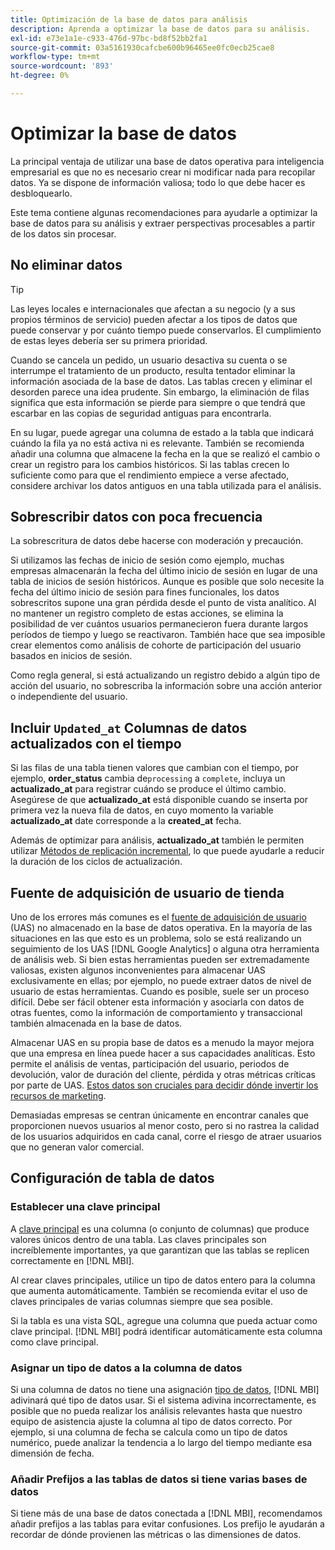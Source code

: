 ```yaml
---
title: Optimización de la base de datos para análisis
description: Aprenda a optimizar la base de datos para su análisis.
exl-id: e73e1a1e-c933-476d-97bc-bd8f52bb2fa1
source-git-commit: 03a5161930cafcbe600b96465ee0fc0ecb25cae8
workflow-type: tm+mt
source-wordcount: '893'
ht-degree: 0%

---
```


# Optimizar la base de datos

La principal ventaja de utilizar una base de datos operativa para inteligencia empresarial es que no es necesario crear ni modificar nada para recopilar datos. Ya se dispone de información valiosa; todo lo que debe hacer es desbloquearlo.

Este tema contiene algunas recomendaciones para ayudarle a optimizar la base de datos para su análisis y extraer perspectivas procesables a partir de los datos sin procesar.

## No eliminar datos

>[!TIP]
>
>Las leyes locales e internacionales que afectan a su negocio (y a sus propios términos de servicio) pueden afectar a los tipos de datos que puede conservar y por cuánto tiempo puede conservarlos. El cumplimiento de estas leyes debería ser su primera prioridad.

Cuando se cancela un pedido, un usuario desactiva su cuenta o se interrumpe el tratamiento de un producto, resulta tentador eliminar la información asociada de la base de datos. Las tablas crecen y eliminar el desorden parece una idea prudente. Sin embargo, la eliminación de filas significa que esta información se pierde para siempre o que tendrá que escarbar en las copias de seguridad antiguas para encontrarla.

En su lugar, puede agregar una columna de estado a la tabla que indicará cuándo la fila ya no está activa ni es relevante. También se recomienda añadir una columna que almacene la fecha en la que se realizó el cambio o crear un registro para los cambios históricos. Si las tablas crecen lo suficiente como para que el rendimiento empiece a verse afectado, considere archivar los datos antiguos en una tabla utilizada para el análisis.

## Sobrescribir datos con poca frecuencia

La sobrescritura de datos debe hacerse con moderación y precaución.

Si utilizamos las fechas de inicio de sesión como ejemplo, muchas empresas almacenarán la fecha del último inicio de sesión en lugar de una tabla de inicios de sesión históricos. Aunque es posible que solo necesite la fecha del último inicio de sesión para fines funcionales, los datos sobrescritos supone una gran pérdida desde el punto de vista analítico. Al no mantener un registro completo de estas acciones, se elimina la posibilidad de ver cuántos usuarios permanecieron fuera durante largos períodos de tiempo y luego se reactivaron. También hace que sea imposible crear elementos como análisis de cohorte de participación del usuario basados en inicios de sesión.

Como regla general, si está actualizando un registro debido a algún tipo de acción del usuario, no sobrescriba la información sobre una acción anterior o independiente del usuario.

## Incluir `Updated_at` Columnas de datos actualizados con el tiempo

Si las filas de una tabla tienen valores que cambian con el tiempo, por ejemplo, **order\_status** cambia de`processing` a `complete`, incluya un **actualizado\_at** para registrar cuándo se produce el último cambio. Asegúrese de que **actualizado\_at** está disponible cuando se inserta por primera vez la nueva fila de datos, en cuyo momento la variable **actualizado\_at** date corresponde a la **created\_at** fecha.

Además de optimizar para análisis, **actualizado\_at** también le permiten utilizar [Métodos de replicación incremental](../data-analyst/data-warehouse-mgr/cfg-replication-methods.md), lo que puede ayudarle a reducir la duración de los ciclos de actualización.

## Fuente de adquisición de usuario de tienda

Uno de los errores más comunes es el [fuente de adquisición de usuario](../data-analyst/analysis/google-track-user-acq.md) (UAS) no almacenado en la base de datos operativa. En la mayoría de las situaciones en las que esto es un problema, solo se está realizando un seguimiento de los UAS [!DNL Google Analytics] o alguna otra herramienta de análisis web. Si bien estas herramientas pueden ser extremadamente valiosas, existen algunos inconvenientes para almacenar UAS exclusivamente en ellas; por ejemplo, no puede extraer datos de nivel de usuario de estas herramientas. Cuando es posible, suele ser un proceso difícil. Debe ser fácil obtener esta información y asociarla con datos de otras fuentes, como la información de comportamiento y transaccional también almacenada en la base de datos.

Almacenar UAS en su propia base de datos es a menudo la mayor mejora que una empresa en línea puede hacer a sus capacidades analíticas. Esto permite el análisis de ventas, participación del usuario, periodos de devolución, valor de duración del cliente, pérdida y otras métricas críticas por parte de UAS. [Estos datos son cruciales para decidir dónde invertir los recursos de marketing](../data-analyst/analysis/most-value-source-channel.md).

Demasiadas empresas se centran únicamente en encontrar canales que proporcionen nuevos usuarios al menor costo, pero si no rastrea la calidad de los usuarios adquiridos en cada canal, corre el riesgo de atraer usuarios que no generan valor comercial.

## Configuración de tabla de datos

### Establecer una clave principal

A [clave principal](http://en.wikipedia.org/wiki/Unique_key) es una columna (o conjunto de columnas) que produce valores únicos dentro de una tabla. Las claves principales son increíblemente importantes, ya que garantizan que las tablas se replicen correctamente en [!DNL MBI].

Al crear claves principales, utilice un tipo de datos entero para la columna que aumenta automáticamente. También se recomienda evitar el uso de claves principales de varias columnas siempre que sea posible.

Si la tabla es una vista SQL, agregue una columna que pueda actuar como clave principal. [!DNL MBI] podrá identificar automáticamente esta columna como clave principal.

### Asignar un tipo de datos a la columna de datos

Si una columna de datos no tiene una asignación [tipo de datos](http://en.wikipedia.org/wiki/Data_type), [!DNL MBI] adivinará qué tipo de datos usar. Si el sistema adivina incorrectamente, es posible que no pueda realizar los análisis relevantes hasta que nuestro equipo de asistencia ajuste la columna al tipo de datos correcto. Por ejemplo, si una columna de fecha se calcula como un tipo de datos numérico, puede analizar la tendencia a lo largo del tiempo mediante esa dimensión de fecha.

### Añadir Prefijos a las tablas de datos si tiene varias bases de datos

Si tiene más de una base de datos conectada a [!DNL MBI], recomendamos añadir prefijos a las tablas para evitar confusiones. Los prefijo le ayudarán a recordar de dónde provienen las métricas o las dimensiones de datos.
